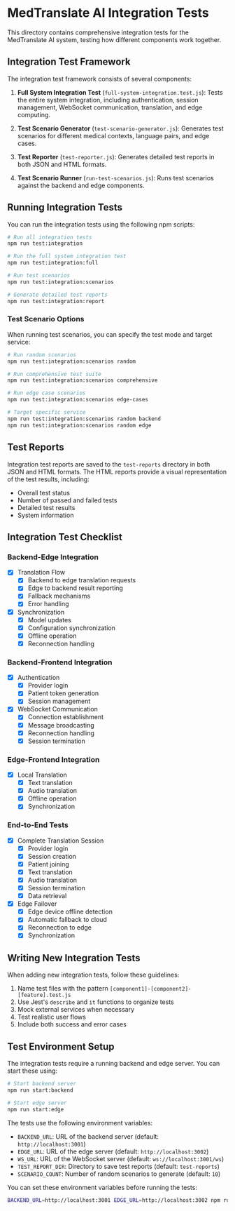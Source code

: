 # MedTranslate AI Integration Tests

This directory contains comprehensive integration tests for the MedTranslate AI system, testing how different components work together.

## Integration Test Framework

The integration test framework consists of several components:

1. **Full System Integration Test** (`full-system-integration.test.js`): Tests the entire system integration, including authentication, session management, WebSocket communication, translation, and edge computing.

2. **Test Scenario Generator** (`test-scenario-generator.js`): Generates test scenarios for different medical contexts, language pairs, and edge cases.

3. **Test Reporter** (`test-reporter.js`): Generates detailed test reports in both JSON and HTML formats.

4. **Test Scenario Runner** (`run-test-scenarios.js`): Runs test scenarios against the backend and edge components.

## Running Integration Tests

You can run the integration tests using the following npm scripts:

```bash
# Run all integration tests
npm run test:integration

# Run the full system integration test
npm run test:integration:full

# Run test scenarios
npm run test:integration:scenarios

# Generate detailed test reports
npm run test:integration:report
```

### Test Scenario Options

When running test scenarios, you can specify the test mode and target service:

```bash
# Run random scenarios
npm run test:integration:scenarios random

# Run comprehensive test suite
npm run test:integration:scenarios comprehensive

# Run edge case scenarios
npm run test:integration:scenarios edge-cases

# Target specific service
npm run test:integration:scenarios random backend
npm run test:integration:scenarios random edge
```

## Test Reports

Integration test reports are saved to the `test-reports` directory in both JSON and HTML formats. The HTML reports provide a visual representation of the test results, including:

- Overall test status
- Number of passed and failed tests
- Detailed test results
- System information

## Integration Test Checklist

### Backend-Edge Integration

- [x] Translation Flow
  - [x] Backend to edge translation requests
  - [x] Edge to backend result reporting
  - [x] Fallback mechanisms
  - [x] Error handling

- [x] Synchronization
  - [x] Model updates
  - [x] Configuration synchronization
  - [x] Offline operation
  - [x] Reconnection handling

### Backend-Frontend Integration

- [x] Authentication
  - [x] Provider login
  - [x] Patient token generation
  - [x] Session management

- [x] WebSocket Communication
  - [x] Connection establishment
  - [x] Message broadcasting
  - [x] Reconnection handling
  - [x] Session termination

### Edge-Frontend Integration

- [x] Local Translation
  - [x] Text translation
  - [x] Audio translation
  - [x] Offline operation
  - [x] Synchronization

### End-to-End Tests

- [x] Complete Translation Session
  - [x] Provider login
  - [x] Session creation
  - [x] Patient joining
  - [x] Text translation
  - [x] Audio translation
  - [x] Session termination
  - [x] Data retrieval

- [x] Edge Failover
  - [x] Edge device offline detection
  - [x] Automatic fallback to cloud
  - [x] Reconnection to edge
  - [x] Synchronization

## Writing New Integration Tests

When adding new integration tests, follow these guidelines:

1. Name test files with the pattern `[component1]-[component2]-[feature].test.js`
2. Use Jest's `describe` and `it` functions to organize tests
3. Mock external services when necessary
4. Test realistic user flows
5. Include both success and error cases

## Test Environment Setup

The integration tests require a running backend and edge server. You can start these using:

```bash
# Start backend server
npm run start:backend

# Start edge server
npm run start:edge
```

The tests use the following environment variables:

- `BACKEND_URL`: URL of the backend server (default: `http://localhost:3001`)
- `EDGE_URL`: URL of the edge server (default: `http://localhost:3002`)
- `WS_URL`: URL of the WebSocket server (default: `ws://localhost:3001/ws`)
- `TEST_REPORT_DIR`: Directory to save test reports (default: `test-reports`)
- `SCENARIO_COUNT`: Number of random scenarios to generate (default: `10`)

You can set these environment variables before running the tests:

```bash
BACKEND_URL=http://localhost:3001 EDGE_URL=http://localhost:3002 npm run test:integration:full
```
